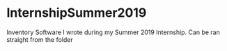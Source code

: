 # InternshipSummer2019
Inventory Software I wrote during my Summer 2019 Internship. Can be ran straight from the folder
